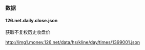 ### 数据

#### 126.net.daily.close.json

获取不复权历史收盘价

http://img1.money.126.net/data/hs/kline/day/times/1399001.json